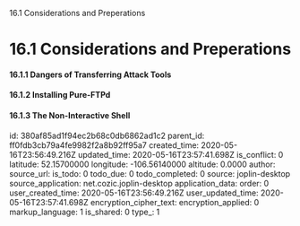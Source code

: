 16.1 Considerations and Preperations

# 16.1 Considerations and Preperations
#### 16.1.1 Dangers of Transferring Attack Tools
#### 16.1.2 Installing Pure-FTPd
#### 16.1.3 The Non-Interactive Shell


id: 380af85ad1f94ec2b68c0db6862ad1c2
parent_id: ff0fdb3cb79a4fe9982f2a8b92ff95a7
created_time: 2020-05-16T23:56:49.216Z
updated_time: 2020-05-16T23:57:41.698Z
is_conflict: 0
latitude: 52.15700000
longitude: -106.56140000
altitude: 0.0000
author: 
source_url: 
is_todo: 0
todo_due: 0
todo_completed: 0
source: joplin-desktop
source_application: net.cozic.joplin-desktop
application_data: 
order: 0
user_created_time: 2020-05-16T23:56:49.216Z
user_updated_time: 2020-05-16T23:57:41.698Z
encryption_cipher_text: 
encryption_applied: 0
markup_language: 1
is_shared: 0
type_: 1